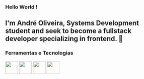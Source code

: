 ### Hello World !
## I'm André Oliveira, Systems Development student and seek to become a fullstack developer specializing in frontend. 🚀

### Ferramentas e Tecnologias
<span>
            <img src="https://cdn.jsdelivr.net/gh/devicons/devicon/icons/react/react-original.svg" width=40 height=40 />
            <img src="https://cdn.jsdelivr.net/gh/devicons/devicon/icons/javascript/javascript-original.svg" width=40 height=40/>
            <img src="https://cdn.jsdelivr.net/gh/devicons/devicon/icons/java/java-original.svg" width=40 height=40 />
            <img src="https://cdn.jsdelivr.net/gh/devicons/devicon/icons/spring/spring-original.svg" width=40 height=40/>
</span>
          
          
          
          

          
